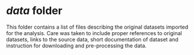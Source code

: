 # *data* folder

This folder contains a list of files describing the original datasets imported for the analysis. Care was taken to include proper references to original datasets, links to the source data, short documentation of dataset and instruction for downloading and pre-processing the data.
